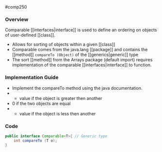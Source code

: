 #comp250 
### Overview
Comparable [[interfaces|interface]] is used to define an ordering on objects of user-defined [[class]].
- Allows for sorting of objects within a given [[class]]
- Comparable comes from the java.lang [[package]] and contains the [[method]] `compareTo (Object)` of the [[generics|generic]] type
- The sort [[method]] from the Arrays package (default import) requires implementation of the comparable [[interfaces|interface]] to function.

### Implementation Guide
- Implement the compareTo method using the java documentation.
- + value if the object is greater then another
- 0 if the two objects are equal
- - value if the object is less then another
### Code
```java
public interface Comparable<T>{ // Generic type
	int compareTo (T o);
}
```